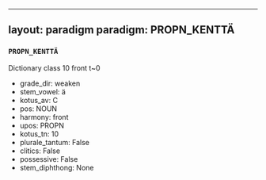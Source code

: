 
---
layout: paradigm
paradigm: PROPN_KENTTÄ
---
### ` PROPN_KENTTÄ `

Dictionary class 10 front t~0
* grade_dir: weaken
* stem_vowel: ä
* kotus_av: C
* pos: NOUN
* harmony: front
* upos: PROPN
* kotus_tn: 10
* plurale_tantum: False
* clitics: False
* possessive: False
* stem_diphthong: None
